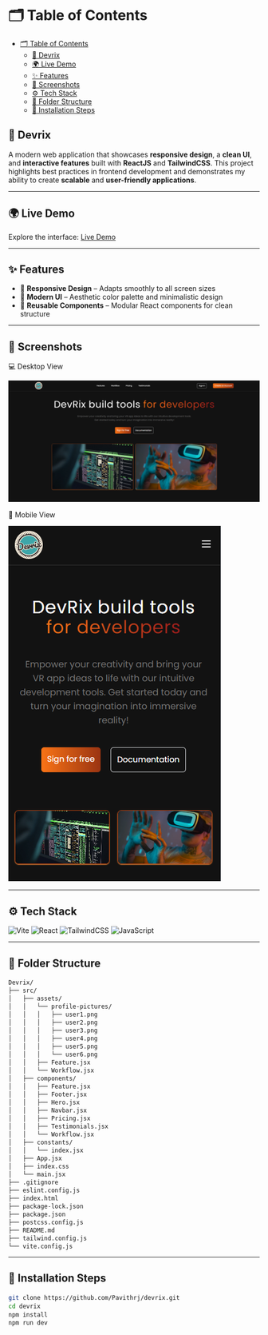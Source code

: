 # ​🗂️ Table of Contents

- [​🗂️ Table of Contents](#️-table-of-contents)
  - [💬 Devrix](#-devrix)
  - [🌍 Live Demo](#-live-demo)
  - [✨ Features](#-features)
  - [📸 Screenshots](#-screenshots)
  - [⚙️ Tech Stack](#️-tech-stack)
  - [📂 Folder Structure](#-folder-structure)
  - [🧰 Installation Steps](#-installation-steps)

## 💬 Devrix

A modern web application that showcases **responsive design**, a **clean UI**, and **interactive features** built with **ReactJS** and **TailwindCSS**. This project highlights best practices in frontend development and demonstrates my ability to create **scalable** and **user-friendly applications**.

---

## 🌍 Live Demo

Explore the interface: [Live Demo](https://pavithrj.github.io/devrix)

---

## ✨ Features

-   📱 **Responsive Design** – Adapts smoothly to all screen sizes
-   🎨 **Modern UI** – Aesthetic color palette and minimalistic design
-   🧪 **Reusable Components** – Modular React components for clean structure

---

## 📸 Screenshots

💻 Desktop View

![Chat UI](./src/assets/demo/desktop_view.png)

📱 Mobile View

![Mobile Chat UI](./src/assets/demo/mobile_view.png)

---

## ⚙️ Tech Stack

![Vite](https://img.shields.io/badge/Vite-563D7C?style=for-the-badge&logo=vite&logoColor=white)
![React](https://img.shields.io/badge/React-20232A?style=for-the-badge&logo=react&logoColor=61DAFB)
![TailwindCSS](https://img.shields.io/badge/TailwindCSS-0EA5E9?style=for-the-badge&logo=tailwind-css&logoColor=white)
![JavaScript](https://img.shields.io/badge/JavaScript-F7DF1E?style=for-the-badge&logo=javascript&logoColor=black)

---

## 📂 Folder Structure

```
Devrix/
├── src/
│   ├── assets/
│   │   └── profile-pictures/
│   │   │   ├── user1.png
│   │   │   ├── user2.png
│   │   │   ├── user3.png
│   │   │   ├── user4.png
│   │   │   ├── user5.png
│   │   │   └── user6.png
│   │   ├── Feature.jsx
│   │   └── Workflow.jsx
│   ├── components/
│   │   ├── Feature.jsx
│   │   ├── Footer.jsx
│   │   ├── Hero.jsx
│   │   ├── Navbar.jsx
│   │   ├── Pricing.jsx
│   │   ├── Testimonials.jsx
│   │   └── Workflow.jsx
│   ├── constants/
│   │   └── index.jsx
│   ├── App.jsx
│   ├── index.css
│   └── main.jsx
├── .gitignore
├── eslint.config.js
├── index.html
├── package-lock.json
├── package.json
├── postcss.config.js
├── README.md
├── tailwind.config.js
└── vite.config.js
```

---

## 🧰 Installation Steps

```bash
git clone https://github.com/Pavithrj/devrix.git
cd devrix
npm install
npm run dev
```